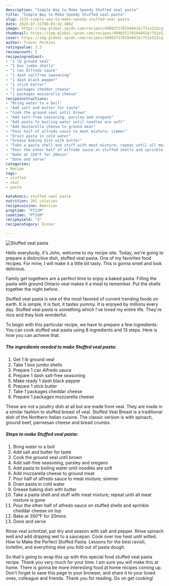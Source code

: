 ```yaml
---
description: "Simple Way to Make Speedy Stuffed veal pasta"
title: "Simple Way to Make Speedy Stuffed veal pasta"
slug: 1233-simple-way-to-make-speedy-stuffed-veal-pasta
date: 2020-07-31T00:03:42.406Z
image: https://img-global.cpcdn.com/recipes/4998371701948416/751x532cq70/stuffed-veal-pasta-recipe-main-photo.jpg
thumbnail: https://img-global.cpcdn.com/recipes/4998371701948416/751x532cq70/stuffed-veal-pasta-recipe-main-photo.jpg
cover: https://img-global.cpcdn.com/recipes/4998371701948416/751x532cq70/stuffed-veal-pasta-recipe-main-photo.jpg
author: Trevor Perkins
ratingvalue: 3.3
reviewcount: 5
recipeingredient:
- "1 lb ground veal"
- "1 box jumbo shells"
- "1 can Alfredo sauce"
- "1 dash saltfree seasoning"
- "1 dash black pepper"
- "1 stick butter"
- "1 packages cheddar cheese"
- "1 packages mozzarella cheese"
recipeinstructions:
- "Bring water to a boil"
- "Add salt and butter for taste"
- "Cook the ground veal until brown"
- "Add salt-free seasoning, parsley and oregano"
- "Add pasta to boiling water until noodles are soft"
- "Add mozzarella cheese to ground meat"
- "Pour half of alfredo sauce to meat mixture; simmer"
- "Drain pasta in cold water"
- "Grease baking dish with butter"
- "Take a pasta shell and stuff with meat mixture; repeat until all meat mixture is gone"
- "Pour the other half of alfredo sauce on stuffed shells and sprinkle cheddar cheese on top"
- "Bake at 350°F for 20mins"
- "Done and serve"
categories:
- Recipe
tags:
- stuffed
- veal
- pasta

katakunci: stuffed veal pasta 
nutrition: 261 calories
recipecuisine: American
preptime: "PT22M"
cooktime: "PT35M"
recipeyield: "3"
recipecategory: Dinner

---
```



![Stuffed veal pasta](https://img-global.cpcdn.com/recipes/4998371701948416/751x532cq70/stuffed-veal-pasta-recipe-main-photo.jpg)

Hello everybody, it's John, welcome to my recipe site. Today, we're going to prepare a distinctive dish, stuffed veal pasta. One of my favorites food recipes. For mine, I will make it a little bit tasty. This is gonna smell and look delicious.

Family get togethers are a perfect time to enjoy a baked pasta. Filling the pasta with ground Ontario veal makes it a meal to remember. Put the shells together the night before.

Stuffed veal pasta is one of the most favored of current trending foods on earth. It is simple, it is fast, it tastes yummy. It is enjoyed by millions every day. Stuffed veal pasta is something which I've loved my entire life. They're nice and they look wonderful.


To begin with this particular recipe, we have to prepare a few ingredients. You can cook stuffed veal pasta using 8 ingredients and 13 steps. Here is how you can achieve that.

<!--inarticleads1-->

##### The ingredients needed to make Stuffed veal pasta:

1. Get 1 lb ground veal
1. Take 1 box jumbo shells
1. Prepare 1 can Alfredo sauce
1. Prepare 1 dash salt-free seasoning
1. Make ready 1 dash black pepper
1. Prepare 1 stick butter
1. Take 1 packages cheddar cheese
1. Prepare 1 packages mozzarella cheese


These are not a poultry dish at all but are made from veal. They are made in a similar fashion to stuffed breast of veal. Stuffed Veal Breast is a traditional dish of the Northern Italian cuisine. The classic version is with spinach, ground beef, parmesan cheese and bread crumbs. 

<!--inarticleads2-->

##### Steps to make Stuffed veal pasta:

1. Bring water to a boil
1. Add salt and butter for taste
1. Cook the ground veal until brown
1. Add salt-free seasoning, parsley and oregano
1. Add pasta to boiling water until noodles are soft
1. Add mozzarella cheese to ground meat
1. Pour half of alfredo sauce to meat mixture; simmer
1. Drain pasta in cold water
1. Grease baking dish with butter
1. Take a pasta shell and stuff with meat mixture; repeat until all meat mixture is gone
1. Pour the other half of alfredo sauce on stuffed shells and sprinkle cheddar cheese on top
1. Bake at 350°F for 20mins
1. Done and serve


Rinse veal schnitzel, pat dry and season with salt and pepper. Rinse spinach well and add dripping wet to a saucepan. Cook over low heat until wilted. How to Make the Perfect Stuffed Pasta. Lessons for the best ravioli, tortellini, and everything else you fold out of pasta dough. 

So that's going to wrap this up with this special food stuffed veal pasta recipe. Thank you very much for your time. I am sure you will make this at home. There is gonna be more interesting food at home recipes coming up. Don't forget to save this page in your browser, and share it to your loved ones, colleague and friends. Thank you for reading. Go on get cooking!

